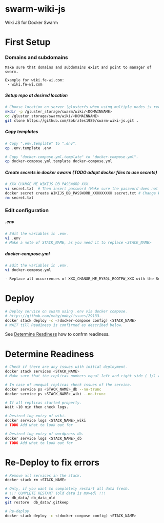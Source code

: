 # swarm-wiki-js
Wiki JS for Docker Swarm

# First Setup

### Domains and subdomains

```text
Make sure that domains and subdomains exist and point to manager of swarm.

Example for wiki.fe-wi.com:
 - wiki.fe-wi.com
```



##### Setup repo at desired location

```bash
# Choose location on server (glusterfs when using multiple nodes is recommended).
mkdir -p /gluster_storage/swarm/wiki/<DOMAINNAME>
cd /gluster_storage/swarm/wiki/<DOMAINNAME>
git clone https://github.com/Sokrates1989/swarm-wiki-js.git .
```

##### Copy templates
```bash
# Copy ".env.template" to ".env".
cp .env.template .env

# Copy "docker-compose.yml.template" to "docker-compose.yml".
cp docker-compose.yml.template docker-compose.yml
```

##### Create secrets in docker swarm (TODO adapt docker files to use secrets)
```bash
# XXX_CHANGE_ME_WIKIJS_DB_PASSWORD_XXX.
vi secret.txt  # Then insert password (Make sure the password does not contain any backslashes "\") and save the file.
docker secret create WIKIJS_DB_PASSWORD_XXXXXXXXX secret.txt # Change WIKIJS_DB_PASSWORD_XXXXXXXXX
rm secret.txt
```


### Edit configuration
##### .env

```bash
# Edit the variables in .env.
vi .env
# Make a note of STACK_NAME, as you need it to replace <STACK_NAME>
```

##### docker-compose.yml

```bash
# Edit the variables in .env.
vi docker-compose.yml

- Replace all occurrences of XXX_CHANGE_ME_MYSQL_ROOTPW_XXX with the Secret names created before (MYSQL_ROOTPW_WORDPRESS_XXXXXXXXX)
```


# Deploy

```bash
# Deploy service on swarm using .env via docker compose.
# https://github.com/moby/moby/issues/29133.
docker stack deploy -c <(docker-compose config) <STACK_NAME>
# WAIT till Readiness is confirmed as described below.
```
See [Determine Readiness](#determine-readiness) how to confrm readiness.

# Determine Readiness

```bash
# Check if there are any issues with initial deployment.
docker stack services <STACK_NAME>
# Make sure that the replicas numbers equal left and right side ( 1/1 and 0/0 is good. 0/1 is bad )

# In case of unequal replicas check issues of the service.
docker service ps <STACK_NAME>_db --no-trunc
docker service ps <STACK_NAME>_wiki --no-trunc

# If all replicas started properly.
Wait ~10 min then check logs.

# Desired log entry of wiki.
docker service logs <STACK_NAME>_wiki
# TODO Add what to look out for

# Desired log entry of wordpress db.
docker service logs <STACK_NAME>_db
# TODO Add what to look out for
```


# Re-Deploy to fix errors

```bash
# Remove all services in the stack.
docker stack rm <STACK_NAME>

# Only, if you want to completely restart all data fresh.
# !!! COMPLETE RESTART (old data is moved) !!!
mv db_data/ db_data_old
git restore  db_data/.gitkeep

# Re-deploy.
docker stack deploy -c <(docker-compose config) <STACK_NAME>
```
